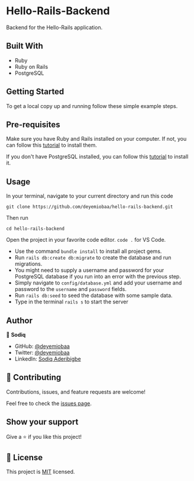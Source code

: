 # Hello-Rails-Backend

Backend for the Hello-Rails application.

## Built With

- Ruby
- Ruby on Rails
- PostgreSQL

## Getting Started

To get a local copy up and running follow these simple example steps.


## Pre-requisites
Make sure you have Ruby and Rails installed on your computer. If not, you can follow this [tutorial](https://guides.rubyonrails.org/getting_started.html#creating-a-new-rails-project) to install them.

If you don't have PostgreSQL installed, you can follow this [tutorial](https://www.postgresql.org/download/) to install it.

  
## Usage
In your terminal, navigate to your current directory and run this code

`git clone https://github.com/deyemiobaa/hello-rails-backend.git`

Then run

`cd hello-rails-backend`

Open the project in your favorite code editor. `code .` for VS Code.

  - Use the command `bundle install` to install all project gems.
  - Run `rails db:create db:migrate` to create the database and run migrations.
  - You might need to supply a username and password for your PostgreSQL database if you run into an error with the previous step.
  - Simply navigate to `config/database.yml` and add your username and password to the `username` and `password` fields.
  - Run `rails db:seed` to seed the database with some sample data.
  - Type in the terminal `rails s` to start the server
  


## Author

👤 **Sodiq**

- GitHub: [@deyemiobaa](https://github.com/deyemiobaa)
- Twitter: [@deyemiobaa](https://twitter.com/deyemiobaa)
- LinkedIn: [Sodiq Aderibigbe](https://linkedin.com/in/sodiqa)

## 🤝 Contributing

Contributions, issues, and feature requests are welcome!

Feel free to check the [issues page](https://github.com/deyemiobaa/hello-rails-backend/issues).


## Show your support

Give a ⭐️ if you like this project!

## 📝 License

This project is [MIT](LICENSE) licensed.
